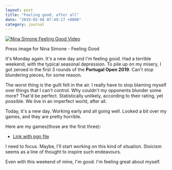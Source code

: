 ```yaml
---
layout: post
title: "Feeling good, after all"
date: "2019-02-04 07:49:17 +0000"
category: journal
---
```



[![Nina Simone Feeling Good Video][Video-image]][Video-link]

Press image for Nina Simone - Feeling Good


It's Monday again. It's a new day and I'm feeling good. Had a terrible weekend,
with the typical seasonal depression. To pile up on my misery, I got zeroed in
the first 3 rounds of the **Portugal Open 2019**. Can't stop blundering pieces,
for some reason.

The worst thing is the guilt felt in the air. I really have to stop blaming
myself over things that I can't control. Why couldn't my opponents blunder some
more? That'd be perfect. Statistically unlikely, according to their rating, yet
possible. We live in an imperfect world, after all.

Today, it's a new day. Working early and all going well. Looked a bit over my
games, and they are pretty horrible. 

Here are my games(those are the first three):
- [Link with pgn file](/res/openPort.pgn)

I need to focus. Maybe, I'll start working on this kind of situation. Stoicism
seems as a line of thought to inspire such endeavours.

Even with this weekend of mine, I'm good. I'm feeling great about myself.


[Video-image]: https://img.youtube.com/vi/D5Y11hwjMNs/0.jpg
[Video-link]: https://youtu.be/D5Y11hwjMNs
